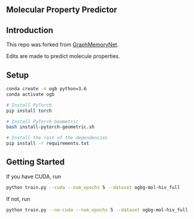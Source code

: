 ## Molecular Property Predictor

## Introduction

This repo was forked from [GraphMemoryNet](https://github.com/amirkhas/GraphMemoryNet).

Edits are made to predict molecule properties.

## Setup

```sh
conda create -n ogb python=3.6
conda activate ogb

# Install PyTorch
pip install torch

# Install PyTorch Geometric
bash install-pytorch-geometric.sh

# Install the rest of the dependencies
pip install -r requirements.txt
```

## Getting Started

If you have CUDA, run

```sh
python train.py --cuda --num_epochs 5 --dataset ogbg-mol-hiv_full
```

If not, run

```sh
python train.py --no-cuda --num_epochs 5 --dataset ogbg-mol-hiv_full
```
